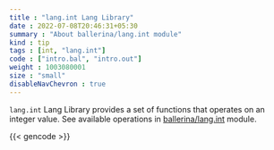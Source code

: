 ```yaml
---
title : "lang.int Lang Library"
date : 2022-07-08T20:46:31+05:30
summary : "About ballerina/lang.int module"
kind : tip 
tags : [int, "lang.int"] 
code : ["intro.bal", "intro.out"] 
weight : 1003080001  
size : "small" 
disableNavChevron : true      
---
```


`lang.int` Lang Library provides a set of functions that operates on an integer value. See available operations in [ballerina/lang.int](https://ballerina.io/spec/lang/master/#lang.int) module.

{{< gencode >}}
